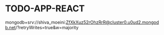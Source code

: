 # TODO-APP-REACT
mongodb+srv://shiva_moeini:ZfXkXuz52rOhzRrR@cluster0.u0ud2.mongodb.net/?retryWrites=true&w=majority